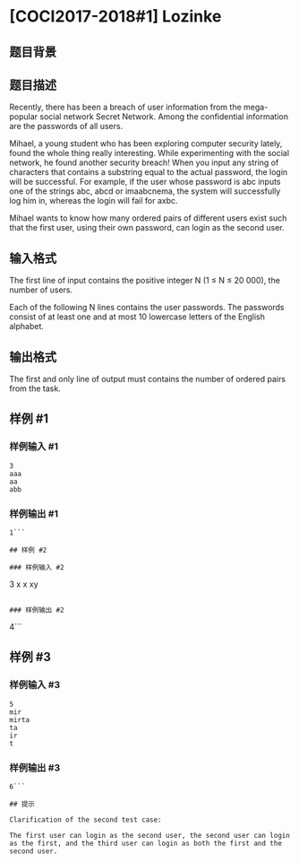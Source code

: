 # [COCI2017-2018#1] Lozinke

## 题目背景



## 题目描述

Recently, there has been a breach of user information from the mega-popular social network Secret Network. Among the confidential information are the passwords of all users.

Mihael, a young student who has been exploring computer security lately, found the whole thing really interesting. While experimenting with the social network, he found another security breach! When you input any string of characters that contains a substring equal to the actual password, the login will be successful. For example, if the user whose password is abc inputs one of the strings abc, abcd or imaabcnema, the system will successfully log him in, whereas the login will fail for axbc.

Mihael wants to know how many ordered pairs of different users exist such that the first user, using their own password, can login as the second user.

## 输入格式

The first line of input contains the positive integer N (1 ≤ N ≤ 20 000), the number of users.

Each of the following N lines contains the user passwords. The passwords consist of at least one and at most 10 lowercase letters of the English alphabet.

## 输出格式

The first and only line of output must contains the number of ordered pairs from the task.

## 样例 #1

### 样例输入 #1
```
3
aaa
aa
abb
```

### 样例输出 #1

```
1```

## 样例 #2

### 样例输入 #2
```
3
x
x
xy
```

### 样例输出 #2

```
4```

## 样例 #3

### 样例输入 #3
```
5
mir
mirta
ta
ir
t
```

### 样例输出 #3

```
6```

## 提示

Clarification​ ​of​ ​the​ ​second​ ​test​ ​case:

The first user can login as the second user, the second user can login as the first, and the third user can login as both the first and the second user.
